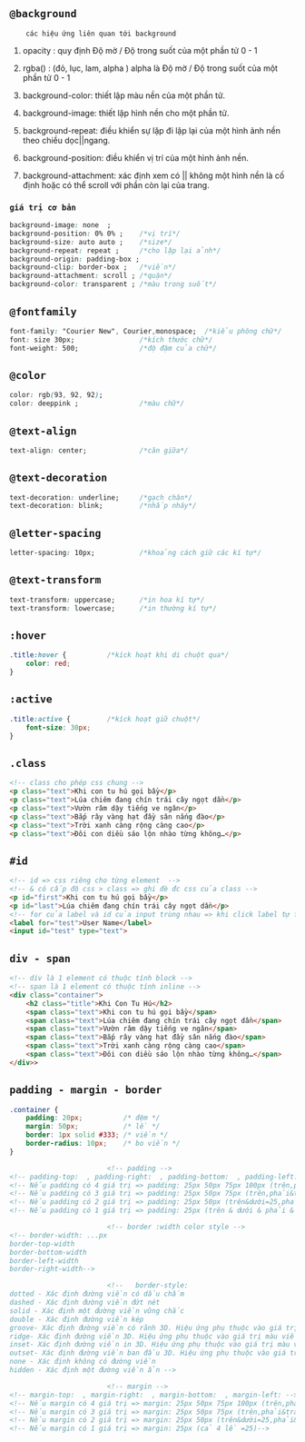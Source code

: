 

## `@background`

        các hiệu ứng liên quan tới background

1. opacity : quy định Độ mờ / Độ trong suốt của một phần tử 0 - 1

2. rgba() : (đỏ, lục, lam, alpha ) alpha là Độ mờ / Độ trong suốt của một phần tử 0 - 1

3. background-color: thiết lập màu nền của một phần tử.

4. background-image: thiết lập hình nền cho một phần tử.

5. background-repeat: điều khiển sự lặp đi lặp lại của một hình ảnh nền theo chiều dọc||ngang.

6. background-position: điều khiển vị trí của một hình ảnh nền.

7. background-attachment: xác định xem có || không một hình nền là cố định hoặc có thể scroll với phần còn lại của trang.

### `giá trị cơ bản`

```css
background-image: none  ;      
background-position: 0% 0% ;    /*vị trí*/
background-size: auto auto ;    /*size*/
background-repeat: repeat ;     /*cho lặp lại ảnh*/
background-origin: padding-box ;
background-clip: border-box ;   /*viền*/
background-attachment: scroll ; /*quận*/
background-color: transparent ; /*màu trong suốt*/
```

## `@fontfamily`

```css
font-family: "Courier New", Courier,monospace;  /*kiểu phông chữ*/
font: size 30px;                /*kích thước chữ*/
font-weight: 500;               /*độ đậm của chữ*/
```

## `@color`

```css
color: rgb(93, 92, 92);
color: deeppink ;               /*màu chữ*/
```

## `@text-align`

```css
text-align: center;             /*căn giữa*/
```

## `@text-decoration`

```css
text-decoration: underline;     /*gạch chân*/
text-decoration: blink;         /*nhấp nháy*/
```

## `@letter-spacing`

```css
letter-spacing: 10px;           /*khoảng cách giữ các kí tự*/
```

## `@text-transform`

```css
text-transform: uppercase;      /*in hoa kí tự*/
text-transform: lowercase;      /*in thường kí tự*/
```

## `:hover`

```css
.title:hover {          /*kíck hoạt khi di chuột qua*/
    color: red;
}
```

## `:active`

```css
.title:active {         /*kíck hoạt giữ chuột*/
    font-size: 30px;
}    
```

## `.class`
```html
<!-- class cho phép css chung -->
<p class="text">Khi con tu hú gọi bầy</p>
<p class="text">Lúa chiêm đang chín trái cây ngọt dần</p>
<p class="text">Vườn râm dậy tiếng ve ngân</p>
<p class="text">Bắp rây vàng hạt đầy sân nắng đào</p>
<p class="text">Trời xanh càng rộng càng cao</p>
<p class="text">Đôi con diều sáo lộn nhào từng không…</p>
```

## `#id`
```html
<!-- id => css riêng cho từng element  -->
<!-- & có cấp độ css > class => ghi đè đc css của class -->
<p id="first">Khi con tu hú gọi bầy</p>
<p id="last">Lúa chiêm đang chín trái cây ngọt dần</p>
<!-- for của label và id của input trùng nhau => khi click label tự focus input -->
<label for="test">User Name</label>
<input id="test" type="text">
```

## `div - span`
```html
<!-- div là 1 element có thuộc tính block -->
<!-- span là 1 element có thuộc tính inline -->
<div class="container">
    <h2 class="title">Khi Con Tu Hú</h2>
    <span class="text">Khi con tu hú gọi bầy</span>
    <span class="text">Lúa chiêm đang chín trái cây ngọt dần</span>
    <span class="text">Vườn râm dậy tiếng ve ngân</span>
    <span class="text">Bắp rây vàng hạt đầy sân nắng đào</span>
    <span class="text">Trời xanh càng rộng càng cao</span>
    <span class="text">Đôi con diều sáo lộn nhào từng không…</span>
</div>>
```

## `padding - margin - border`
```css
.container {
    padding: 20px;          /* đệm */
    margin: 50px;           /* lề */
    border: 1px solid #333; /* viền */
    border-radius: 10px;    /* bo viền */
}
```

```html
                        <!-- padding -->
<!-- padding-top:  , padding-right:  , padding-bottom:  , padding-left: -->
<!-- Nếu padding có 4 giá trị => padding: 25px 50px 75px 100px (trên,phải,dưới,trái)-->
<!-- Nếu padding có 3 giá trị => padding: 25px 50px 75px (trên,phải&trái=50,dưới)-->
<!-- Nếu padding có 2 giá trị => padding: 25px 50px (trên&dưới=25,phải&trái=50)-->
<!-- Nếu padding có 1 giá trị => padding: 25px (trên & dưới & phải & trái =25)-->

                        <!-- border :width color style --> 
<!-- border-width: ...px 
border-top-width
border-bottom-width
border-left-width
border-right-width-->

                        <!--   border-style:
dotted - Xác định đường viền có dấu chấm
dashed - Xác định đường viền đứt nét
solid - Xác định một đường viền vững chắc
double - Xác định đường viền kép
groove- Xác định đường viền có rãnh 3D. Hiệu ứng phụ thuộc vào giá trị màu viền
ridge- Xác định đường viền 3D. Hiệu ứng phụ thuộc vào giá trị màu viền
inset- Xác định đường viền in 3D. Hiệu ứng phụ thuộc vào giá trị màu viền
outset- Xác định đường viền ban đầu 3D. Hiệu ứng phụ thuộc vào giá trị màu viền
none - Xác định không có đường viền
hidden - Xác định một đường viền ẩn -->

                        <!-- margin --> 
<!-- margin-top:  , margin-right:  , margin-bottom:  , margin-left: -->
<!-- Nếu margin có 4 giá trị => margin: 25px 50px 75px 100px (trên,phải,dưới,trái)-->
<!-- Nếu margin có 3 giá trị => margin: 25px 50px 75px (trên,phải&trái=50,dưới)-->
<!-- Nếu margin có 2 giá trị => margin: 25px 50px (trên&dưới=25,phải&trái=50)-->
<!-- Nếu margin có 1 giá trị => margin: 25px (cả 4 lề =25)-->
```